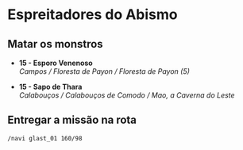 # Espreitadores do Abismo

## Matar os monstros

<ul>
  <li>
    <p>
      <b>15 - Esporo Venenoso</b><br>
      <i>Campos / Floresta de Payon / Floresta de Payon (5)</i>
    </p>
  </li>
  <li>
    <p>
      <b>15 - Sapo de Thara</b><br>
      <i>Calabouços / Calabouços de Comodo / Mao, a Caverna do Leste</i>
    </p>
  </li>
</ul>

## Entregar a missão na rota

```
/navi glast_01 160/98
```